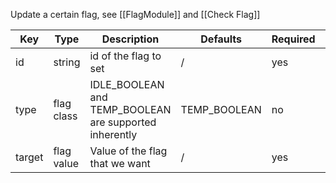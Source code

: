 Update a certain flag, see [[FlagModule]] and [[Check Flag]]

| Key | Type | Description | Defaults | Required | Variable |
|-|-|-|-|-|-|
| id | string | id of the flag to set | / | yes | no |
| type | flag class | IDLE_BOOLEAN and TEMP_BOOLEAN are supported inherently | TEMP_BOOLEAN | no | no |
| target | flag value | Value of the flag that we want | / | yes | no |